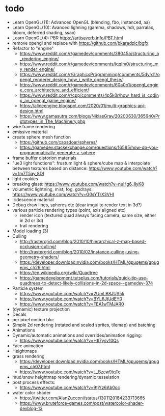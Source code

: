# todo
* Learn OpenGL(11): Advanced OpenGL (blending, fbo, instanced, aa)
* Learn OpenGL(10): Avanced lighning (gamma, shadows, hdr, parralax, bloom, deferred shading, ssao)
* Learn OpenGL(4): PBR https://artisaverb.info/PBT.html
* remove opengl and replace with https://github.com/bkaradzic/bgfx
* Refactor to "engine"
  - https://www.reddit.com/r/gamedev/comments/38045a/structuring_a_rendering_engine/
  - https://www.reddit.com/r/gamedev/comments/iqqlm0/structuring_my_render_engine/
  - https://www.reddit.com/r/GraphicsProgramming/comments/5dvrd1/opengl_renderer_design_how_i_write_opengl_these/
  - https://www.reddit.com/r/gamedev/comments/60a0o1/opengl_engine_core_architecture_and_efficient/
  - https://www.reddit.com/r/cpp/comments/4p5k0r/how_hard_is_coding_an_opengl_game_engine/
  - https://aliceengine.blogspot.com/2020/01/multi-graphics-api-design.html
  - https://www.gamasutra.com/blogs/NiklasGray/20200630/365640/Prototypes_in_The_Machinery.php
* wire frame rendering
* emissive material
* create sphere mesh function
  - https://github.com/caosdoar/spheres/
  - https://gamedev.stackexchange.com/questions/16585/how-do-you-programmatically-generate-a-sphere
* frame buffer distorion materials
* "ue3 light functions": frustum light & sphere/cube map & interpolate between textures based on distance: https://www.youtube.com/watch?v=1m7T5ay_8DI
* light cookies
* breaking glass: https://www.youtube.com/watch?v=nuHg6_IIyK8
* volumetric lightning, mist, fog, godrays: https://www.youtube.com/watch?v=G0sYTrX3VHI
* Iridescence material
* Debug draw lines, spheres etc (dear imgui to render text in 3d?)
* various particle rendering types (point, axis aligned etc)
  - render icon (textured quad always facing camera, same size, either in 2d or 3d)
  - trail rendering
* Model loading (3)
* Culling
  - http://rastergrid.com/blog/2010/10/hierarchical-z-map-based-occlusion-culling/
  - http://rastergrid.com/blog/2010/02/instance-culling-using-geometry-shaders/
  - https://developer.download.nvidia.com/books/HTML/gpugems/gpugems_ch29.html
  - https://en.wikipedia.org/wiki/Quadtree
  - https://gamedevelopment.tutsplus.com/tutorials/quick-tip-use-quadtrees-to-detect-likely-collisions-in-2d-space--gamedev-374
* Particle system
  - https://www.youtube.com/watch?v=2UmLB8JUS5k
  - https://www.youtube.com/watch?v=BYL6JtUdEY0
  - https://www.youtube.com/watch?v=FEA1wTMJAR0
* (dynamic) texture projection
* Decals
* per pixel motion blur
* Simple 2d rendering (rotated and scaled sprites, tilemap) and batching
* Animations
* Dynamic/automatic animations and overrides/animation rigging:
  - https://www.youtube.com/watch?v=Htl7ysv10Qs
* Face animation
* Heightmaps
* grass rendering
  - https://developer.download.nvidia.com/books/HTML/gpugems/gpugems_ch07.html
  - https://www.youtube.com/watch?v=L_Bzcw9tqTc
* mud/snow heightmap rendering/dynamic tesselation
* post process effects:
  - https://www.youtube.com/watch?v=9tjYz6Ab0oc
* water color shader
  - https://twitter.com/AlanZucconi/status/1301120184233713665
  - https://www.bruteforce-games.com/post/watercolor-shader-devblog-13